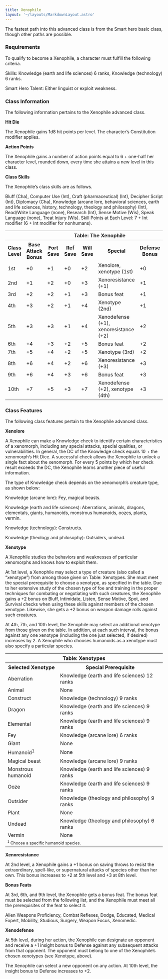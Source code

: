 ```yaml
---
title: Xenophile
layout: '~/layouts/MarkdownLayout.astro'
---
```

The fastest path into this advanced class is from the Smart hero basic class,
though other paths are possible.

### Requirements

To qualify to become a Xenophile, a character must fulfill the following
criteria.

Skills: Knowledge (earth and life sciences) 6 ranks, Knowledge (technology) 6
ranks.

Smart Hero Talent: Either linguist or exploit weakness.

### Class Information

The following information pertains to the Xenophile advanced class.

**Hit Die**

The Xenophile gains 1d8 hit points per level. The character’s Constitution
modifier applies.

**Action Points**

The Xenophile gains a number of action points equal to 6 + one-half her
character level, rounded down, every time she attains a new level in this
class.

**Class Skills**

The Xenophile’s class skills are as follows.

Bluff (Cha), Computer Use (Int), Craft (pharmaceutical) (Int), Decipher Script
(Int), Diplomacy (Cha), Knowledge (arcane lore, behavioral sciences, earth and
life sciences, history, technology, theology and philosophy) (Int), Read/Write
Language (none), Research (Int), Sense Motive (Wis), Speak Language (none),
Treat Injury (Wis). Skill Points at Each Level: 7 + Int modifier (6 + Int
modifier for nonhumans).


<table> <tr><th colspan="9">Table: The Xenophile</th></tr> <tr><th>Class Level</th><th>Base Attack Bonus</th><th>Fort Save</th><th>Ref Save</th><th>Will Save</th><th>Special</th><th>Defense Bonus</th><th>Reputation Bonus</th></tr> <tr><td>1st</td><td>+0</td><td>+1</td><td>+0</td><td>+2</td><td>Xenolore, xenotype (1st)</td><td>+0</td><td>+0</td></tr> <tr class="shaded"><td>2nd</td><td>+1</td><td>+2</td><td>+0</td><td>+3</td><td>Xenoresistance (+1)</td><td>+1</td><td>+1</td></tr> <tr><td>3rd</td><td>+2</td><td>+2</td><td>+1</td><td>+3</td><td>Bonus feat</td><td>+1</td><td>+1</td></tr> <tr class="shaded"><td>4th</td><td>+3</td><td>+2</td><td>+1</td><td>+4</td><td>Xenotype (2nd)</td><td>+1</td><td>+1</td></tr> <tr><td>5th</td><td>+3</td><td>+3</td><td>+1</td><td>+4</td><td>Xenodefense (+1), xenoresistance (+2)</td><td>+2</td><td>+2</td></tr> <tr class="shaded"><td>6th</td><td>+4</td><td>+3</td><td>+2</td><td>+5</td><td>Bonus feat</td><td>+2</td><td>+2</td></tr> <tr><td>7th</td><td>+5</td><td>+4</td><td>+2</td><td>+5</td><td>Xenotype (3rd)</td><td>+2</td><td>+2</td></tr> <tr class="shaded"><td>8th</td><td>+6</td><td>+4</td><td>+2</td><td>+6</td><td>Xenoresistance (+3)</td><td>+3</td><td>+3</td></tr> <tr><td>9th</td><td>+6</td><td>+4</td><td>+3</td><td>+6</td><td>Bonus feat</td><td>+3</td><td>+3</td></tr> <tr class="shaded"><td>10th</td><td>+7</td><td>+5</td><td>+3</td><td>+7</td><td>Xenodefense (+2), xenotype (4th)</td><td>+3</td><td>+3</td></tr> </table>



### Class Features

The following class features pertain to the Xenophile advanced class.

**Xenolore**

A Xenophile can make a Knowledge check to identify certain characteristics of
a xenomorph, including any special attacks, special qualities, or
vulnerabilities. In general, the DC of the Knowledge check equals 10 + the
xenomorph’s Hit Dice. A successful check allows the Xenophile to unlock a
single fact about the xenomorph. For every 5 points by which her check result
exceeds the DC, the Xenophile learns another piece of useful information.

The type of Knowledge check depends on the xenomorph’s creature type, as shown
below:

Knowledge (arcane lore): Fey, magical beasts.

Knowledge (earth and life sciences): Aberrations, animals, dragons,
elementals, giants, humanoids, monstrous humanoids, oozes, plants, vermin.

Knowledge (technology): Constructs.

Knowledge (theology and philosophy): Outsiders, undead.

**Xenotype**

A Xenophile studies the behaviors and weaknesses of particular xenomorphs and
knows how to exploit them.

At 1st level, a Xenophile may select a type of creature (also called a
“xenotype”) from among those given on Table: Xenotypes. She must meet the
special prerequisite to choose a xenotype, as specified in the table. Due to
her extensive study of the chosen type of foe and training in the proper
techniques for combating or negotiating with such creatures, the Xenophile
gains a +2 bonus on Bluff, Intimidate, Listen, Sense Motive, Spot, and
Survival checks when using these skills against members of the chosen
xenotype. Likewise, she gets a +2 bonus on weapon damage rolls against such
creatures.

At 4th, 7th, and 10th level, the Xenophile may select an additional xenotype
from those given on the table. In addition, at each such interval, the bonus
against any one xenotype (including the one just selected, if desired)
increases by 2. A Xenophile who chooses humanoids as a xenotype must also
specify a particular species.


<table> <tr><th colspan="2">Table: Xenotypes</th></tr> <tr><th>Selected Xenotype</th><th>Special Prerequisite</th></tr> <tr><td>Aberration</td><td>Knowledge (earth and life sciences) 12 ranks</td></tr> <tr class="shaded"><td>Animal</td><td>None</td></tr> <tr><td>Construct</td><td>Knowledge (technology) 9 ranks</td></tr> <tr class="shaded"><td>Dragon</td><td>Knowledge (earth and life sciences) 9 ranks</td></tr> <tr><td>Elemental</td><td>Knowledge (earth and life sciences) 9 ranks</td></tr> <tr class="shaded"><td>Fey</td><td>Knowledge (arcane lore) 6 ranks</td></tr> <tr><td>Giant</td><td>None</td></tr> <tr class="shaded"><td>Humanoid<sup>1</sup></td><td>None</td></tr> <tr><td>Magical beast</td><td>Knowledge (arcane lore) 9 ranks</td></tr> <tr class="shaded"><td>Monstrous humanoid</td><td>Knowledge (earth and life sciences) 9 ranks</td></tr> <tr><td>Ooze</td><td>Knowledge (earth and life sciences) 9 ranks</td></tr> <tr class="shaded"><td>Outsider</td><td>Knowledge (theology and philosophy) 9 ranks</td></tr> <tr><td>Plant</td><td>None</td></tr> <tr class="shaded"><td>Undead</td><td>Knowledge (theology and philosophy) 6 ranks</td></tr> <tr><td>Vermin</td><td>None</td></tr> <tr><td colspan="2" style="font-size: .8em; text-align: left"><sup>1</sup> Choose a specific humanoid species.</td></tr> </table>

 **Xenoresistance**

At 2nd level, a Xenophile gains a +1 bonus on saving throws to resist the
extraordinary, spell-like, or supernatural attacks of species other than her
own. This bonus increases to +2 at 5th level and +3 at 8th level.

**Bonus Feats**

At 3rd, 6th, and 9th level, the Xenophile gets a bonus feat. The bonus feat
must be selected from the following list, and the Xenophile must meet all the
prerequisites of the feat to select it.

Alien Weapons Proficiency, Combat Reflexes, Dodge, Educated, Medical Expert,
Mobility, Studious, Surgery, Weapon Focus, Xenomedic.

**Xenodefense**

At 5th level, during her action, the Xenophile can designate an opponent and
receive a +1 insight bonus to Defense against any subsequent attacks from that
opponent. The opponent must belong to one of the Xenophile’s chosen xenotypes
(see Xenotype, above).

The Xenophile can select a new opponent on any action. At 10th level, the
insight bonus to Defense increases to +2.

